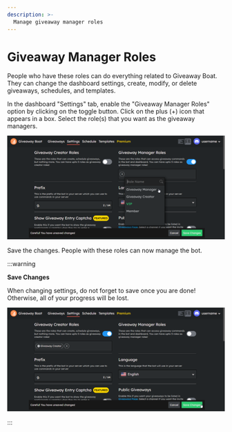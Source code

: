 ```yaml
---
description: >-
  Manage giveaway manager roles
---
```


# Giveaway Manager Roles

People who have these roles can do everything related to Giveaway Boat. They can change the dashboard settings, create, modify, or delete giveaways, schedules, and templates.

In the dashboard "Settings" tab, enable the "Giveaway Manager Roles" option by clicking on the toggle button.
Click on the plus (+) icon that appears in a box.
Select the role(s) that you want as the giveaway managers.

![Giveaway Managers Roles](/assets/basics/setup/giveaway-manager-roles.png)

Save the changes.
People with these roles can now manage the bot.

:::warning

**Save Changes**

When changing settings, do not forget to save once you are done! Otherwise, all of your progress will be lost.

![Save Changes](/assets/basics/setup/save-changes.png)

:::
